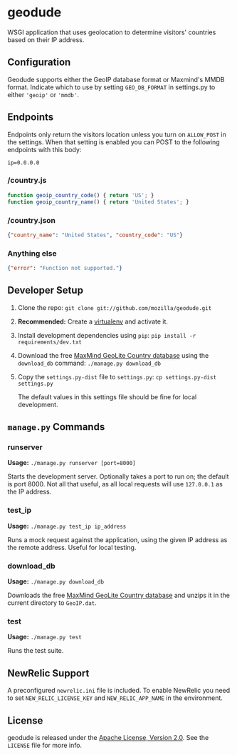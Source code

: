 # geodude

WSGI application that uses geolocation to determine visitors' countries based on
their IP address.


## Configuration

Geodude supports either the GeoIP database format or Maxmind's MMDB
format. Indicate which to use by setting `GEO_DB_FORMAT` in
settings.py to either `'geoip'` or `'mmdb'`.

## Endpoints

Endpoints only return the visitors location unless you turn on `ALLOW_POST` in
the settings. When that setting is enabled you can POST to the following
endpoints with this body:

```
ip=0.0.0.0
```

### /country.js

```javascript
function geoip_country_code() { return 'US'; }
function geoip_country_name() { return 'United States'; }
```

### /country.json

```json
{"country_name": "United States", "country_code": "US"}
```

### Anything else

```json
{"error": "Function not supported."}
```


## Developer Setup

1. Clone the repo: `git clone git://github.com/mozilla/geodude.git`

2. **Recommended:** Create a [virtualenv][] and activate it.

3. Install development dependencies using `pip`:
   `pip install -r requirements/dev.txt`

4. Download the free [MaxMind GeoLite Country database][geolite] using the
   `download_db` command: `./manage.py download_db`

5. Copy the `settings.py-dist` file to `settings.py`:
   `cp settings.py-dist settings.py`

   The default values in this settings file should be fine for local
   development.


## `manage.py` Commands

### runserver

**Usage:** `./manage.py runserver [port=8000]`

Starts the development server. Optionally takes a port to run on; the default is
port 8000. Not all that useful, as all local requests will use `127.0.0.1` as
the IP address.

### test_ip

**Usage:** `./manage.py test_ip ip_address`

Runs a mock request against the application, using the given IP address as the
remote address. Useful for local testing.

### download_db

**Usage:** `./manage.py download_db`

Downloads the free [MaxMind GeoLite Country database][geolite] and unzips it in
the current directory to `GeoIP.dat`.

### test

**Usage:** `./manage.py test`

Runs the test suite.

## NewRelic Support

A preconfigured `newrelic.ini` file is included. To enable NewRelic
you need to set `NEW_RELIC_LICENSE_KEY` and `NEW_RELIC_APP_NAME` in
the environment.

## License

geodude is released under the [Apache License, Version 2.0][apache-license]. See
the `LICENSE` file for more info.


[virtualenv]: http://www.virtualenv.org
[geolite]: http://dev.maxmind.com/geoip/geolite
[apache-license]: http://www.apache.org/licenses/LICENSE-2.0

